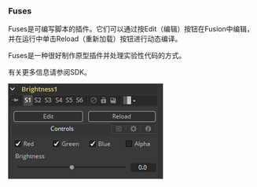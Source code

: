 ### Fuses

Fuses是可编写脚本的插件。它们可以通过按Edit（编辑）按钮在Fusion中编辑，并在运行中单击Reload（重新加载）按钮进行动态编译。

Fuses是一种很好制作原型插件并处理实验性代码的方式。

有关更多信息请参阅SDK。

![Fus_Fus](images/Fus_Fus.png)